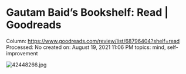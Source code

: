 # Gautam Baid’s Bookshelf: Read | Goodreads

Column: https://www.goodreads.com/review/list/68796404?shelf=read
Processed: No
created on: August 19, 2021 11:06 PM
topics: mind, self-improvement

![42448266.jpg](Gautam%20Baid%E2%80%99s%20Bookshelf%20Read%20Goodreads%20d5632be0e05e430c91ae47ae205a3bfd/42448266.jpg)